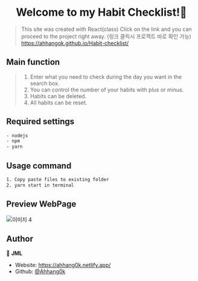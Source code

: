 <h1 align="center">Welcome to my Habit Checklist!📝</h1>

> This site was created with React(class)
> Click on the link and you can proceed to the project right away. (링크 클릭시 프로젝트 바로 확인 가능)
> https://ahhangok.github.io/Habit-checklist/

## Main function

> 1.  Enter what you need to check during the day you want in the search box.
> 2.  You can control the number of your habits with plus or minus.
> 3.  Habits can be deleted.
> 4.  All habits can be reset.

## Required settings

```sh
- nodejs
- npm
- yarn
```

## Usage command

```sh
1. Copy paste files to existing folder
2. yarn start in terminal
```

## Preview WebPage

![이미지 4](https://user-images.githubusercontent.com/62680930/106428131-d0c9bf80-64ab-11eb-8e3c-6b36028d5b78.png)

## Author

👤 **JML**

- Website: https://ahhang0k.netlify.app/
- Github: [@Ahhang0k](https://github.com/Ahhang0k)
